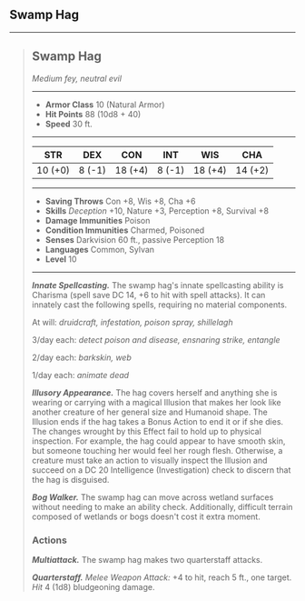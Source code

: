 ## Swamp Hag



___
> ## Swamp Hag
>*Medium fey, neutral evil*
> ___
> - **Armor Class** 10 (Natural Armor)
> - **Hit Points** 88 (10d8 + 40)
> - **Speed** 30 ft.
>___
>|   STR   |   DEX   |   CON   |   INT   |   WIS   |   CHA   |
>|:-------:|:-------:|:-------:|:-------:|:-------:|:-------:|
>| 10 (+0) |  8 (-1) | 18 (+4) |  8 (-1) | 18 (+4) | 14 (+2) |
>___
> - **Saving Throws** Con +8, Wis +8, Cha +6
> - **Skills** *Deception* +10, Nature +3, Perception +8, Survival +8
> - **Damage Immunities** Poison
> - **Condition Immunities** Charmed, Poisoned
> - **Senses** Darkvision 60 ft., passive Perception 18
> - **Languages** Common, Sylvan
> - **Level** 10
> ___
> ***Innate Spellcasting.***
> The swamp hag's innate spellcasting ability is Charisma (spell save DC 14, +6 to hit with spell attacks). It can innately cast the following spells, requiring no material components.
>
> At will: *druidcraft, infestation, poison spray, shillelagh*
>
> 3/day each: *detect poison and disease, ensnaring strike, entangle*
>
> 2/day each: *barkskin, web*
>
> 1/day each: *animate dead*
>
> ***Illusory Appearance.***
> The hag covers herself and anything she is wearing or carrying with a magical Illusion that makes her look like another creature of her general size and Humanoid shape. The Illusion ends if the hag takes a Bonus Action to end it or if she dies.
The changes wrought by this Effect fail to hold up to physical inspection. For example, the hag could appear to have smooth skin, but someone touching her would feel her rough flesh. Otherwise, a creature must take an action to visually inspect the Illusion and succeed on a DC 20 Intelligence (Investigation) check to discern that the hag is disguised.
>
> ***Bog Walker.***
> The swamp hag can move across wetland surfaces without needing to make an ability check. Additionally, difficult terrain composed of wetlands or bogs doesn't cost it extra moment.
>
> ### Actions
> ***Multiattack.*** The swamp hag makes two quarterstaff attacks.
>
> ***Quarterstaff.*** *Melee Weapon Attack:* +4 to hit, reach 5 ft., one target. *Hit* 4 (1d8) bludgeoning damage. 
>
